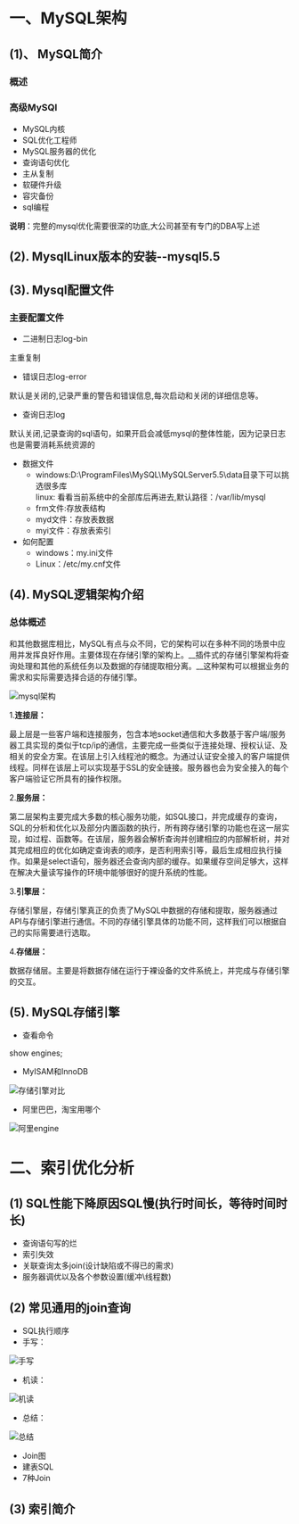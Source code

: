 # 一、MySQL架构
## (1)、 MySQL简介  
### 概述
### 高级MySQl
- MySQL内核
- SQL优化工程师
- MySQL服务器的优化
- 查询语句优化
- 主从复制
- 软硬件升级
- 容灾备份
- sql编程

__说明__：完整的mysql优化需要很深的功底,大公司甚至有专门的DBA写上述  

## (2). MysqlLinux版本的安装--mysql5.5  

## (3). Mysql配置文件   
### 主要配置文件
- 二进制日志log-bin

主重复制  

- 错误日志log-error

默认是关闭的,记录严重的警告和错误信息,每次启动和关闭的详细信息等。  

- 查询日志log

默认关闭,记录查询的sql语句，如果开启会减低mysql的整体性能，因为记录日志也是需要消耗系统资源的

- 数据文件
   - windows:D:\ProgramFiles\MySQL\MySQLServer5.5\data目录下可以挑选很多库  
   linux: 看看当前系统中的全部库后再进去,默认路径：/var/lib/mysql  
   - frm文件:存放表结构
   - myd文件：存放表数据
   - myi文件：存放表索引
- 如何配置
   - windows：my.ini文件  
   - Linux：/etc/my.cnf文件  
    
## (4). MySQL逻辑架构介绍  

### 总体概述

和其他数据库相比，MySQL有点与众不同，它的架构可以在多种不同的场景中应用并发挥良好作用。主要体现在存储引擎的架构上。__插件式的存储引擎架构将查询处理和其他的系统任务以及数据的存储提取相分离。__这种架构可以根据业务的需求和实际需要选择合适的存储引擎。  

![mysql架构](https://github.com/MAZENAN/lear_note/blob/master/数据库/mysql/img/mysqljiagou.png)   

1.__连接层：__  

  最上层是一些客户端和连接服务，包含本地socket通信和大多数基于客户端/服务器工具实现的类似于tcp/ip的通信，主要完成一些类似于连接处理、授权认证、及相关的安全方案。在该层上引入线程池的概念。为通过认证安全接入的客户端提供线程。同样在该层上可以实现基于SSL的安全链接。服务器也会为安全接入的每个客户端验证它所具有的操作权限。  

2.__服务层：__  

第二层架构主要完成大多数的核心服务功能，如SQL接口，并完成缓存的查询，SQL的分析和优化以及部分内置函数的执行，所有跨存储引擎的功能也在这一层实现，如过程、函数等。在该层，服务器会解析查询并创建相应的内部解析树，并对其完成相应的优化如确定查询表的顺序，是否利用索引等，最后生成相应执行操作。如果是select语句，服务器还会查询内部的缓存。如果缓存空间足够大，这样在解决大量读写操作的环境中能够很好的提升系统的性能。  

3.__引擎层：__  

存储引擎层，存储引擎真正的负责了MySQL中数据的存储和提取，服务器通过API与存储引擎进行通信。不同的存储引擎具体的功能不同，这样我们可以根据自己的实际需要进行选取。

4.__存储层：__
 
数据存储层。主要是将数据存储在运行于裸设备的文件系统上，并完成与存储引擎的交互。  

## (5). MySQL存储引擎  
- 查看命令
 
show engines;

- MyISAM和InnoDB  

![存储引擎对比](https://github.com/MAZENAN/lear_note/blob/master/数据库/mysql/img/duibi.png)  
 
- 阿里巴巴，淘宝用哪个  

![阿里engine](https://github.com/MAZENAN/lear_note/blob/master/数据库/mysql/img/aliengine.png)   

# 二、索引优化分析

## (1) SQL性能下降原因SQL慢(执行时间长，等待时间时长)  

- 查询语句写的烂
- 索引失效
- 关联查询太多join(设计缺陷或不得已的需求)
- 服务器调优以及各个参数设置(缓冲\线程数)

## (2) 常见通用的join查询
- SQL执行顺序
 - 手写：
 
![手写](https://github.com/MAZENAN/lear_note/blob/master/数据库/mysql/img/join1.png) 

 - 机读：  

![机读](https://github.com/MAZENAN/lear_note/blob/master/数据库/mysql/img/join2.png)

 - 总结：

![总结](https://github.com/MAZENAN/lear_note/blob/master/数据库/mysql/img/join3.png)

- Join图
- 建表SQL
- 7种Join
## (3) 索引简介
